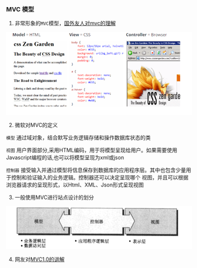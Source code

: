 ### MVC 模型

1. 非常形象的`MVC`模型，[国外友人对mvc的理解](https://blog.codinghorror.com/understanding-model-view-controller/)

![非常形象的mvc讲解](images/mvc-pattern.png)


2. 微软对MVC的定义

`模型` 通过域对象，结合默写业务逻辑存储和操作数据库状态的类

`视图` 用户界面部分,采用HTML编码，用于将模型呈现给用户。如果需要使用Javascript编程的话,也可以将模型呈现为xml或json

`控制器` 接受输入并通过模型将信息保存到数据库的应用程序层。其中也包含少量用于控制和验证输入的业务逻辑。控制器还可以决定呈现哪个
视图，并且可以根据浏览器请求的呈现形式，以Html、XML、Json形式呈现视图

3. 一般使用MVC进行站点设计的划分

![实际中的划分](images/mvc-pattern-rule.jpg)

4. 网友对[MVC1.0的讲解](https://www.cnblogs.com/jsdjt/articles/1431685.html)
